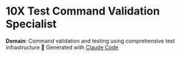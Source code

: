 # 10X Test Command Validation Specialist
**Domain**: Command validation and testing using comprehensive test infrastructure
🤖 Generated with [Claude Code](https://claude.ai/code)
